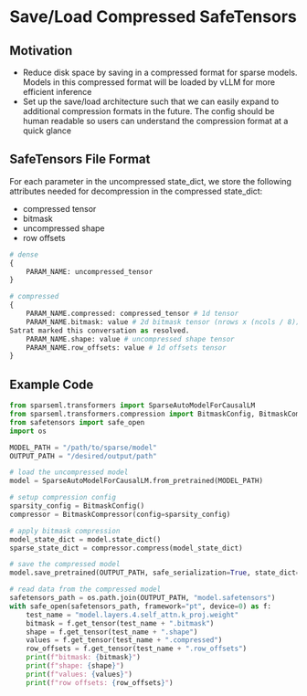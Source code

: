 # Save/Load Compressed SafeTensors

## Motivation

* Reduce disk space by saving in a compressed format for sparse models. Models in this compressed format will be loaded by vLLM for more efficient inference
* Set up the save/load architecture such that we can easily expand to additional compression formats in the future. The config should be human readable so users can understand the compression format at a quick glance

## SafeTensors File Format

For each parameter in the uncompressed state_dict, we store the following attributes 
needed for decompression in the compressed state_dict:

* compressed tensor
* bitmask
* uncompressed shape
* row offsets

```python
# dense
{
    PARAM_NAME: uncompressed_tensor
}

# compressed
{
    PARAM_NAME.compressed: compressed_tensor # 1d tensor
    PARAM_NAME.bitmask: value # 2d bitmask tensor (nrows x (ncols / 8))
Satrat marked this conversation as resolved.
    PARAM_NAME.shape: value # uncompressed shape tensor
    PARAM_NAME.row_offsets: value # 1d offsets tensor
}
```

## Example Code

```python
from sparseml.transformers import SparseAutoModelForCausalLM
from sparseml.transformers.compression import BitmaskConfig, BitmaskCompressor
from safetensors import safe_open
import os

MODEL_PATH = "/path/to/sparse/model"
OUTPUT_PATH = "/desired/output/path"

# load the uncompressed model
model = SparseAutoModelForCausalLM.from_pretrained(MODEL_PATH)

# setup compression config
sparsity_config = BitmaskConfig()
compressor = BitmaskCompressor(config=sparsity_config)

# apply bitmask compression
model_state_dict = model.state_dict()
sparse_state_dict = compressor.compress(model_state_dict)

# save the compressed model
model.save_pretrained(OUTPUT_PATH, safe_serialization=True, state_dict=sparse_state_dict)

# read data from the compressed model
safetensors_path = os.path.join(OUTPUT_PATH, "model.safetensors")
with safe_open(safetensors_path, framework="pt", device=0) as f:
    test_name = "model.layers.4.self_attn.k_proj.weight"
    bitmask = f.get_tensor(test_name + ".bitmask")
    shape = f.get_tensor(test_name + ".shape")
    values = f.get_tensor(test_name + ".compressed")
    row_offsets = f.get_tensor(test_name + ".row_offsets")
    print(f"bitmask: {bitmask}")
    print(f"shape: {shape}")
    print(f"values: {values}")
    print(f"row offsets: {row_offsets}")
```